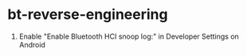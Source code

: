# bt-reverse-engineering

1. Enable "Enable Bluetooth HCI snoop log:" in Developer Settings on Android
